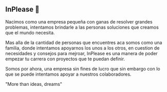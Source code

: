 ## InPlease 👋

Nacimos como una empresa pequeña con ganas de resolver grandes problemas, intentamos brindarle a las personas soluciones que creamos que el mundo necesita.

Mas alla de la cantidad de personas que encuentres aca somos como una familia, donde intentamos apoyarnos los unos a los otros, en cuestion de necesidades y consejos para mejroar, InPlease es una manera de poder empezar tu carrera con proyectos que te puedan definir.

Somos por ahora, una empresa sin fines de lucro que sin embargo con lo que se puede intentamos apoyar a nuestros colaboradores.

"More than ideas, dreams"
